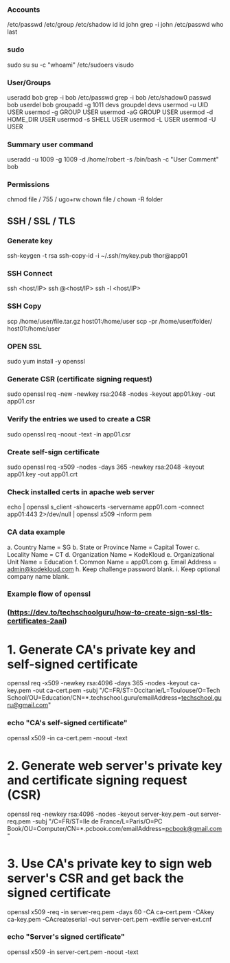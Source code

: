 ### Accounts
/etc/passwd
/etc/group
/etc/shadow
id
id john
grep -i john /etc/passwd
who
last


### sudo 
sudo su
su -c "whoami"
/etc/sudoers
visudo


### User/Groups
useradd bob
grep -i bob /etc/passwd
grep -i bob /etc/shadow0
passwd bob
userdel bob
groupadd -g 1011 devs
groupdel devs
usermod -u UID USER
usermod -g GROUP USER
usermod -aG GROUP USER
usermod -d HOME_DIR USER
usermod -s SHELL USER
usermod -L USER
usermod -U USER
### Summary user command
useradd  -u 1009 -g 1009 -d /home/robert -s /bin/bash -c "User Comment" bob


### Permissions
chmod <permissions> file  / 755 / ugo+rw 
chown <owner> file / chown -R <owner> folder


## SSH / SSL / TLS
### Generate key
ssh-keygen -t rsa
ssh-copy-id -i ~/.ssh/mykey.pub thor@app01
### SSH Connect 
ssh <host/IP>
ssh <user>@<host/IP>
ssh -l <user> <host/IP>
### SSH Copy
scp /home/user/file.tar.gz host01:/home/user
scp -pr /home/user/folder/ host01:/home/user
### OPEN SSL
sudo yum install -y openssl 
### Generate CSR (certificate signing request)
sudo openssl req -new -newkey rsa:2048 -nodes -keyout app01.key -out app01.csr
### Verify the entries we used to create a CSR
sudo openssl req -noout -text -in app01.csr
### Create self-sign certificate
sudo openssl req -x509 -nodes -days 365 -newkey rsa:2048 -keyout app01.key -out app01.crt


### Check installed certs in apache web server 
echo | openssl s_client -showcerts -servername app01.com -connect app01:443 2>/dev/null | openssl x509 -inform pem
### CA data example
a. Country Name = SG
b. State or Province Name = Capital Tower
c. Locality Name = CT
d. Organization Name = KodeKloud
e. Organizational Unit Name = Education
f. Common Name = app01.com
g. Email Address = admin@kodekloud.com
h. Keep challenge password blank.
i. Keep optional company name blank.


### Example flow of openssl 
### (https://dev.to/techschoolguru/how-to-create-sign-ssl-tls-certificates-2aai)
# 1. Generate CA's private key and self-signed certificate
openssl req -x509 -newkey rsa:4096 -days 365 -nodes -keyout ca-key.pem -out ca-cert.pem -subj "/C=FR/ST=Occitanie/L=Toulouse/O=Tech School/OU=Education/CN=*.techschool.guru/emailAddress=techschool.guru@gmail.com"
### echo "CA's self-signed certificate"
openssl x509 -in ca-cert.pem -noout -text
# 2. Generate web server's private key and certificate signing request (CSR)
openssl req -newkey rsa:4096 -nodes -keyout server-key.pem -out server-req.pem -subj "/C=FR/ST=Ile de France/L=Paris/O=PC Book/OU=Computer/CN=*.pcbook.com/emailAddress=pcbook@gmail.com"
# 3. Use CA's private key to sign web server's CSR and get back the signed certificate
openssl x509 -req -in server-req.pem -days 60 -CA ca-cert.pem -CAkey ca-key.pem -CAcreateserial -out server-cert.pem -extfile server-ext.cnf
### echo "Server's signed certificate"
openssl x509 -in server-cert.pem -noout -text